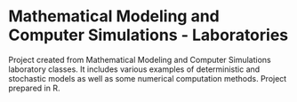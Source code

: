 # Mathematical Modeling and Computer Simulations - Laboratories

Project created from Mathematical Modeling and Computer Simulations laboratory classes. It includes various examples of deterministic and stochastic models as well as some numerical computation methods. Project prepared in R.
